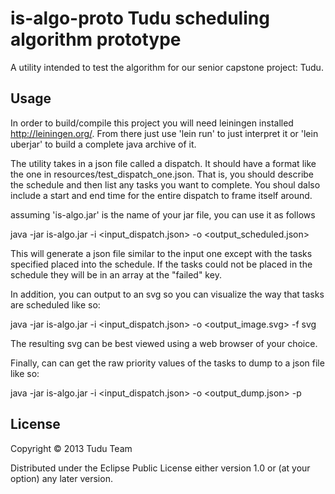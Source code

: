 # is-algo-proto Tudu scheduling algorithm prototype

A utility intended to test the algorithm for our senior capstone project: Tudu.

## Usage

In order to build/compile this project you will need leiningen installed <http://leiningen.org/>. From there just use 'lein run' to just interpret it or 'lein uberjar' to build a complete java archive of it.

The utility takes in a json file called a dispatch. It should have a format like the one in resources/test_dispatch_one.json.  That is, you should describe the schedule and then list any tasks you want to complete.  You shoul dalso include a start and end time for the entire dispatch to frame itself around.

assuming 'is-algo.jar' is the name of your jar file, you can use it as follows

  java -jar is-algo.jar -i <input_dispatch.json> -o <output_scheduled.json>

This will generate a json file similar to the input one except with the tasks specified placed into the schedule.  If the tasks could not be placed in the schedule they will be in an array at the "failed" key.

In addition, you can output to an svg so you can visualize the way that tasks are scheduled like so:

  java -jar is-algo.jar -i <input_dispatch.json> -o <output_image.svg> -f svg

The resulting svg can be best viewed using a web browser of your choice.

Finally, can can get the raw priority values of the tasks to dump to a json file like so:

  java -jar is-algo.jar -i <input_dispatch.json> -o <output_dump.json> -p

## License

Copyright © 2013 Tudu Team

Distributed under the Eclipse Public License either version 1.0 or (at
your option) any later version.
